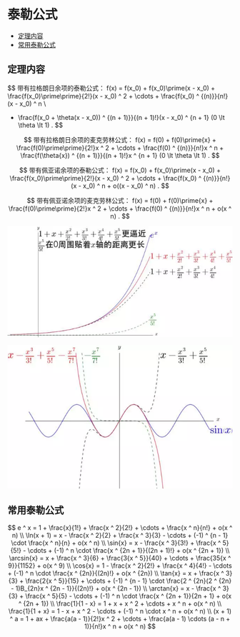 # 泰勒公式

* [定理内容](#定理内容)
* [常用泰勒公式](#常用泰勒公式)

## 定理内容

$$
带有拉格朗日余项的泰勒公式： f(x) = f(x_0) + f(x_0)\prime(x - x_0) + \frac{f(x_0)\prime\prime}{2!}(x - x_0) ^ 2 + \cdots + \frac{f(x_0) ^ {(n)}}{n!}(x - x_0) ^ n
\\
+ \frac{f(x_0 + \theta(x - x_0)) ^ {(n + 1)}}{(n + 1)!}(x - x_0) ^ {n + 1} (0 \lt \theta \lt 1) .
$$

$$
带有拉格朗日余项的麦克劳林公式： f(x) = f(0) + f(0)\prime{x} + \frac{f(0)\prime\prime}{2!}x ^ 2 + \cdots + \frac{f(0) ^ {(n)}}{n!}x ^ n + \frac{f(\theta{x}) ^ {(n + 1)}}{(n + 1)!}x ^ {n + 1} (0 \lt \theta \lt 1) .
$$

$$
带有佩亚诺余项的泰勒公式： f(x) = f(x_0) + f(x_0)\prime(x - x_0) + \frac{f(x_0)\prime\prime}{2!}(x - x_0) ^ 2 + \cdots + \frac{f(x_0) ^ {(n)}}{n!}(x - x_0) ^ n + o((x - x_0) ^ n) .
$$

$$
带有佩亚诺余项的麦克劳林公式： f(x) = f(0) + f(0)\prime{x} + \frac{f(0)\prime\prime}{2!}x ^ 2 + \cdots + \frac{f(0) ^ {(n)}}{n!}x ^ n + o(x ^ n) .
$$

![泰勒公式](泰勒公式1.png)

![泰勒公式](泰勒公式2.png)

## 常用泰勒公式

$$
e ^ x = 1 + \frac{x}{1!} + \frac{x ^ 2}{2!} + \cdots + \frac{x ^ n}{n!} + o(x ^ n)
\\
\ln(x + 1) = x - \frac{x ^ 2}{2} + \frac{x ^ 3}{3} - \cdots + (-1) ^ {n - 1} \cdot \frac{x ^ n}{n} + o(x ^ n)
\\
\sin{x} = x - \frac{x ^ 3}{3!} + \frac{x ^ 5}{5!} - \cdots + (-1) ^ n \cdot \frac{x ^ {2n + 1}}{(2n + 1)!} + o(x ^ {2n + 1})
\\
\arcsin{x} = x + \frac{x ^ 3}{6} + \frac{3{x ^ 5}}{40} + \cdots + \frac{35{x ^ 9}}{1152} + o(x ^ 9)
\\
\cos{x} = 1 - \frac{x ^ 2}{2!} + \frac{x ^ 4}{4!} - \cdots + (-1) ^ n \cdot \frac{x ^ {2n}}{(2n)!} + o(x ^ {2n})
\\
\tan{x} = x + \frac{x ^ 3}{3} + \frac{2{x ^ 5}}{15} + \cdots + (-1) ^ {n - 1} \cdot \frac{2 ^ {2n}(2 ^ {2n} - 1)B_{2n}x ^ {2n - 1}}{(2n)!} + o(x ^ {2n - 1})
\\
\arctan{x} = x - \frac{x ^ 3}{3} + \frac{x ^ 5}{5} - \cdots + (-1) ^ n \cdot \frac{x ^ {2n + 1}}{2n + 1} + o(x ^ {2n + 1})
\\
\frac{1}{1 - x} = 1 + x + x ^ 2 + \cdots + x ^ n + o(x ^ n)
\\
\frac{1}{1 + x} = 1 - x + x ^ 2 - \cdots + (-1) ^ n \cdot x ^ n + o(x ^ n)
\\
(x + 1) ^ a = 1 + ax + \frac{a(a - 1)}{2!}x ^ 2 + \cdots + \frac{a(a - 1) \cdots (a - n + 1)}{n!}x ^ n + o(x ^ n)
$$



